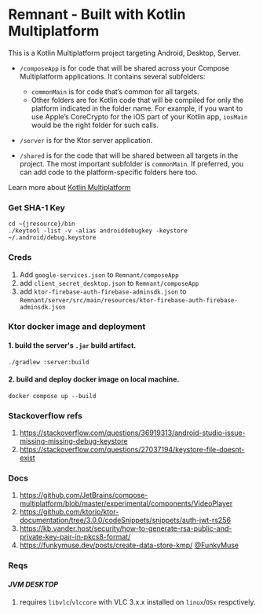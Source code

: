 # Remnant - Built with Kotlin Multiplatform

This is a Kotlin Multiplatform project targeting Android, Desktop, Server.

* `/composeApp` is for code that will be shared across your Compose Multiplatform applications.
  It contains several subfolders:
    - `commonMain` is for code that’s common for all targets.
    - Other folders are for Kotlin code that will be compiled for only the platform indicated in the folder name.
      For example, if you want to use Apple’s CoreCrypto for the iOS part of your Kotlin app,
      `iosMain` would be the right folder for such calls.

* `/server` is for the Ktor server application.

* `/shared` is for the code that will be shared between all targets in the project.
  The most important subfolder is `commonMain`. If preferred, you can add code to the platform-specific folders here
  too.

Learn more about [Kotlin Multiplatform](https://www.jetbrains.com/help/kotlin-multiplatform-dev/get-started.html)

### Get SHA-1 Key

```shell
cd ~{jresource}/bin
./keytool -list -v -alias androiddebugkey -keystore ~/.android/debug.keystore
```

### Creds

1. Add `google-services.json` to `Remnant/composeApp`
2. add `client_secret_desktop.json` to `Remnant/composeApp`
3. add `ktor-firebase-auth-firebase-adminsdk.json` to
   `Remnant/server/src/main/resources/ktor-firebase-auth-firebase-adminsdk.json`

### Ktor docker image and deployment
#### 1. build the server's `.jar` build artifact. 
```shell
./gradlew :server:build
```
#### 2. build and deploy docker image on local machine. 
```shell
docker compose up --build
```

### Stackoverflow refs

1. https://stackoverflow.com/questions/36919313/android-studio-issue-missing-missing-debug-keystore
2. https://stackoverflow.com/questions/27037194/keystore-file-doesnt-exist

### Docs

1. https://github.com/JetBrains/compose-multiplatform/blob/master/experimental/components/VideoPlayer
2. https://github.com/ktorio/ktor-documentation/tree/3.0.0/codeSnippets/snippets/auth-jwt-rs256
3. https://kb.vander.host/security/how-to-generate-rsa-public-and-private-key-pair-in-pkcs8-format/
4. https://funkymuse.dev/posts/create-data-store-kmp/ [@FunkyMuse](https://github.com/FunkyMuse)

### Reqs

#### _JVM DESKTOP_

1. requires ```libvlc```/```vlccore``` with VLC 3.x.x installed on ```linux```/```OSx``` respctively.
